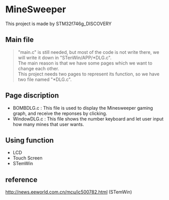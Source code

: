 # MineSweeper
 This project is made by STM32f746g_DISCOVERY
## Main file
>"main.c" is still needed, but most of the code is not write there, we will write it down in "STenWin/APP/*DLG.c".
<br>The main reason is that we have some pages which we want to change each other.
<br>This project needs two pages to represent its function, so we have two file named "*DLG.c".

## Page discription
- BOMBDLG.c : This file is used to display the Minesweeper gaming graph, and receive the reponses by clicking.
- WindowDLG.c : This file shows the number keyboard and let user input how many mines that user wants.

## Using function
- LCD
- Touch Screen
- STemWin

## reference
http://news.eeworld.com.cn/mcu/ic500782.html (STemWin)
